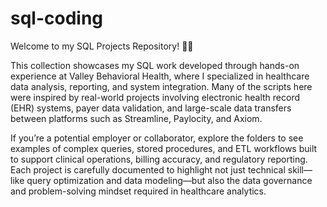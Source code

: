 # sql-coding
Welcome to my SQL Projects Repository! 🏥💾

This collection showcases my SQL work developed through hands-on experience at Valley Behavioral Health, where I specialized in healthcare data analysis, reporting, and system integration. Many of the scripts here were inspired by real-world projects involving electronic health record (EHR) systems, payer data validation, and large-scale data transfers between platforms such as Streamline, Paylocity, and Axiom.

If you’re a potential employer or collaborator, explore the folders to see examples of complex queries, stored procedures, and ETL workflows built to support clinical operations, billing accuracy, and regulatory reporting. Each project is carefully documented to highlight not just technical skill—like query optimization and data modeling—but also the data governance and problem-solving mindset required in healthcare analytics.
